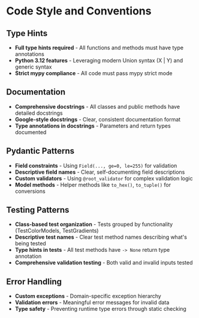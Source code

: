 # Code Style and Conventions

## Type Hints
- **Full type hints required** - All functions and methods must have type annotations
- **Python 3.12 features** - Leveraging modern Union syntax (X | Y) and generic syntax
- **Strict mypy compliance** - All code must pass mypy strict mode

## Documentation
- **Comprehensive docstrings** - All classes and public methods have detailed docstrings
- **Google-style docstrings** - Clear, consistent documentation format
- **Type annotations in docstrings** - Parameters and return types documented

## Pydantic Patterns
- **Field constraints** - Using `Field(..., ge=0, le=255)` for validation
- **Descriptive field names** - Clear, self-documenting field descriptions
- **Custom validators** - Using `@root_validator` for complex validation logic
- **Model methods** - Helper methods like `to_hex()`, `to_tuple()` for conversions

## Testing Patterns
- **Class-based test organization** - Tests grouped by functionality (TestColorModels, TestGradients)
- **Descriptive test names** - Clear test method names describing what's being tested
- **Type hints in tests** - All test methods have `-> None` return type annotation
- **Comprehensive validation testing** - Both valid and invalid inputs tested

## Error Handling
- **Custom exceptions** - Domain-specific exception hierarchy
- **Validation errors** - Meaningful error messages for invalid data
- **Type safety** - Preventing runtime type errors through static checking